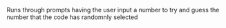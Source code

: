Runs through prompts having the user input a number to try and guess the number that the code has randomnly selected